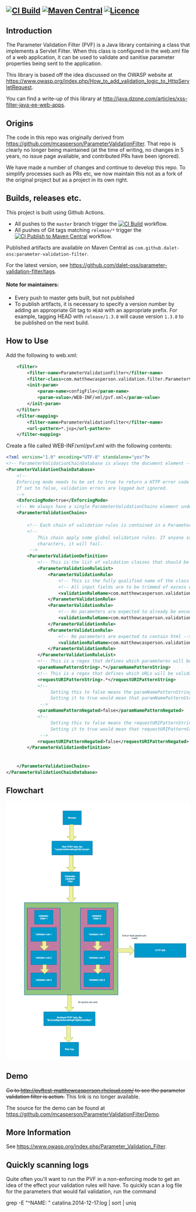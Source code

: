 [![CI Build](https://github.com/dalet-oss/parameter-validation-filter/actions/workflows/ci-build.yml/badge.svg)](https://github.com/dalet-oss/parameter-validation-filter/actions/workflows/ci-build.yml) [![Maven Central](https://maven-badges.herokuapp.com/maven-central/com.github.dalet-oss/parameter-validation-filter/badge.svg)](https://maven-badges.herokuapp.com/maven-central/com.github.dalet-oss/parameter-validation-filter) [![Licence](https://img.shields.io/hexpm/l/plug.svg)](https://github.com/dalet-oss/parameter-validation-filter/blob/master/LICENSE)
---

## Introduction

The Parameter Validation Filter (PVF) is a Java library containing a class that implements a Servlet Filter. When this
class is configured in the web.xml file of a web application, it can be used to validate and sanitise parameter
properties being sent to the application.

This library is based off the idea discussed on the OWASP website at https://www.owasp.org/index.php/How_to_add_validation_logic_to_HttpServletRequest.

You can find a write-up of this library at http://java.dzone.com/articles/xss-filter-java-ee-web-apps.

## Origins

The code in this repo was originally derived from https://github.com/mcasperson/ParameterValidationFilter.  That repo is clearly no longer
being maintained (at the time of writing, no changes in 5 years, no issue page available, and contributed PRs have been
ignored).

We have made a number of changes and continue to develop this repo.  To simplify processes such as PRs etc, we now
maintain this not as a fork of the original project but as a project in its own right.


## Builds, releases etc.

This project is built using Github Actions.

-  All pushes to the `master` branch trigger the [![CI Build](https://github.com/dalet-oss/parameter-validation-filter/actions/workflows/ci-build.yml/badge.svg)](https://github.com/dalet-oss/parameter-validation-filter/actions/workflows/ci-build.yml)
   workflow.
-  All pushes of Git tags matching `release/*` trigger the [![CI Publish to Maven Central](https://github.com/dalet-oss/parameter-validation-filter/actions/workflows/ci-publish.yml/badge.svg?branch=master&event=push)](https://github.com/dalet-oss/parameter-validation-filter/actions/workflows/ci-publish.yml)
   workflow.

Published artifacts are available on Maven Central as `com.github.dalet-oss:parameter-validation-filter`.

For the latest version, see https://github.com/dalet-oss/parameter-validation-filter/tags.

#### Note for maintainers:

-  Every push to master gets built, but not published
-  To publish artifacts, it is necessary to specify a version number by adding an appropriate Git tag to `HEAD` with an
   appropriate prefix.  For example, tagging HEAD with `release/1.3.8` will cause version `1.3.8` to be published on
   the next build.


## How to Use

Add the following to web.xml:

```xml
	<filter>
		<filter-name>ParameterValidationFilter</filter-name>
		<filter-class>com.matthewcasperson.validation.filter.ParameterValidationFilter</filter-class>
		<init-param>
			<param-name>configFile</param-name>
			<param-value>/WEB-INF/xml/pvf.xml</param-value>
		</init-param>
	</filter>
	<filter-mapping>
		<filter-name>ParameterValidationFilter</filter-name>
		<url-pattern>*.jsp</url-pattern>
	</filter-mapping>
```

Create a file called WEB-INF/xml/pvf.xml with the following contents:

```xml
<?xml version="1.0" encoding="UTF-8" standalone="yes"?>
<!-- ParameterValidationChainDatabase is always the document element -->
<ParameterValidationChainDatabase>
    <!--
    Enforcing mode needs to be set to true to return a HTTP error code if validation fails.
    If set to false, validation errors are logged but ignored.
    -->
    <EnforcingMode>true</EnforcingMode>
    <!-- We always have a single ParameterValidationChains element under the parent -->
    <ParameterValidationChains>
    	
    	<!-- Each chain of validation rules is contained in a ParameterValidationDefinition element -->
    	<!-- 
    		This chain apply some global validation rules. If anyone supplies encoded or params with HTML
    		characters, it will fail.
    	 -->
        <ParameterValidationDefinition>
        	<!-- This is the list of validation classes that should be applied to matching parameters -->
            <ParameterValidationRuleList>
                <ParameterValidationRule>
                	<!-- This is the fully qualified name of the class used to apply the validation rule -->
                	<!-- All input fields are to be trimmed of excess whitespace -->
                    <validationRuleName>com.matthewcasperson.validation.ruleimpl.TrimTextValidationRule</validationRuleName>
                </ParameterValidationRule>
                <ParameterValidationRule>
                	<!-- No parameters are expected to already be encoded -->
                    <validationRuleName>com.matthewcasperson.validation.ruleimpl.FailIfNotCanonicalizedValidationRule</validationRuleName>
                </ParameterValidationRule>
                <ParameterValidationRule>
                	<!-- No parameters are expected to contain html -->
                    <validationRuleName>com.matthewcasperson.validation.ruleimpl.FailIfContainsHTMLValidationRule</validationRuleName>
                </ParameterValidationRule>
            </ParameterValidationRuleList>
            <!-- This is a regex that defines which parameteres will be validated by the classes above -->
            <paramNamePatternString>.*</paramNamePatternString>
            <!-- This is a regex that defines which URLs will be validated by the classes above -->
            <requestURIPatternString>.*</requestURIPatternString>
            <!--
            	 Setting this to false means the paramNamePatternString has to match the param name.
            	 Setting it to true would mean that paramNamePatternString would have to *not* match the param name.
             -->          
            <paramNamePatternNegated>false</paramNamePatternNegated>
            <!--
            	 Setting this to false means the requestURIPatternString has to match the uri.
            	 Setting it to true would mean that requestURIPatternString would have to *not* match the uri name.
             -->
            <requestURIPatternNegated>false</requestURIPatternNegated>
        </ParameterValidationDefinition>        

        
    </ParameterValidationChains>
</ParameterValidationChainDatabase>
```

## Flowchart

![flowchart](https://raw.githubusercontent.com/dalet-oss/parameter-validation-filter/master/flowchart.png)

## Demo

~~Go to http://pvftest-matthewcasperson.rhcloud.com/ to see the parameter validation filter is action.~~
This link is no longer available.

The source for the demo can be found at https://github.com/mcasperson/ParameterValidationFilterDemo.

## More Information

See https://www.owasp.org/index.php/Parameter_Validation_Filter.

## Quickly scanning logs

Quite often you'll want to run the PVF in a non-enforcing mode to get an idea of the effect your validation
rules will have. To quickly scan a log file for the parameters that would fail validation, run the command

grep -E "^NAME: " catalina.2014-12-17.log | sort | uniq
